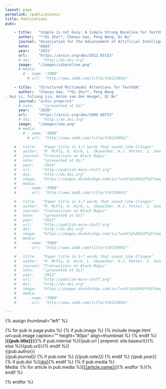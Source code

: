 ```yaml
---
layout: page
permalink: /publications/
title: Publications
pubs:

    - title:   "Simple is not Easy: A Simple Strong Baseline for TextVQA and TextCaps"
      author:  "**Qi Zhu**, Chenyu Gao, Peng Wang, Qi Wu"
      journal: "Association for the Advancement of Artificial Intelligence"
      note:    "AAAI"
      year:    "2021"
      url:     "https://arxiv.org/abs/2012.05153"
      # doi:     "http://dx.doi.org"
      image:   "/images/ssbaseline.png"
      # media:
        # - name: "IMDB"
          # url:  "http://www.imdb.com/title/tt0133093/"

    - title:   "Structured Multimodal Attentions for TextVQA"
      author:  "Chenyu Gao, **Qi Zhu**, Peng Wang
, Hui Li, Yuliang Liu, Anton van den Hengel, Qi Wu"
      journal: "arXiv preprint"
      # note:    "(presented at Oz)"
      year:    "2020"
      url:     "https://arxiv.org/abs/2006.00753"
      # doi:     "http://dx.doi.org"
      image:   "/images/sma.png"
      # media:
        # - name: "IMDB"
          # url:  "http://www.imdb.com/title/tt0133093/"

    # - title:   "Paper title in 3-7 words that sound like Clingon"
    #   author:  "M. McFly, D. Kirk, L. Skywalker, H.J. Potter, I. Jones, H. Houdini"
    #   journal: "Transactions on Black Magic"
    #   note:    "(presented at Oz)"
    #   year:    "2014"
    #   url:     "http://publish-more-stuff.org"
    #   doi:     "http://dx.doi.org"
    #   image:   "https://images.duckduckgo.com/iu/?u=http%3A%2F%2Fimages.moviepostershop.com%2Fthe-matrix-movie-poster-1999-1020518087.jpg&f=1"
    #   media:
    #     - name: "IMDB"
    #       url:  "http://www.imdb.com/title/tt0133093/"

    # - title:   "Paper title in 3-7 words that sound like Clingon"
    #   author:  "M. McFly, D. Kirk, L. Skywalker, H.J. Potter, I. Jones, H. Houdini"
    #   journal: "Transactions on Black Magic"
    #   note:    "(presented at Oz)"
    #   year:    "2013"
    #   url:     "http://publish-more-stuff.org"
    #   doi:     "http://dx.doi.org"
    #   image:   "https://images.duckduckgo.com/iu/?u=http%3A%2F%2Fimages.moviepostershop.com%2Fthe-matrix-movie-poster-1999-1020518087.jpg&f=1"
    #   media:
    #     - name: "IMDB"
    #       url:  "http://www.imdb.com/title/tt0133093/"

    # - title:   "Paper title in 3-7 words that sound like Clingon"
    #   author:  "M. McFly, D. Kirk, L. Skywalker, H.J. Potter, I. Jones, H. Houdini"
    #   journal: "Transactions on Black Magic"
    #   note:    "(presented at Oz)"
    #   year:    "2012"
    #   url:     "http://publish-more-stuff.org"
    #   doi:     "http://dx.doi.org"
    #   image:   "https://images.duckduckgo.com/iu/?u=http%3A%2F%2Fimages.moviepostershop.com%2Fthe-matrix-movie-poster-1999-1020518087.jpg&f=1"
    #   media:
    #     - name: "IMDB"
    #       url:  "http://www.imdb.com/title/tt0133093/"

---
```





{% assign thumbnail="left" %}

{% for pub in page.pubs %}
{% if pub.image %}
{% include image.html url=pub.image caption="" height="80px" align=thumbnail %}
{% endif %}
[**{{pub.title}}**]({% if pub.internal %}{{pub.url | prepend: site.baseurl}}{% else %}{{pub.url}}{% endif %})<br />
{{pub.author}}<br />
*{{pub.journal}}*
{% if pub.note %} *({{pub.note}})*
{% endif %} *{{pub.year}}* {% if pub.doi %}[[doi]({{pub.doi}})]{% endif %}
{% if pub.media %}<br />Media: {% for article in pub.media %}[[{{article.name}}]({{article.url}})]{% endfor %}{% endif %}

{% endfor %}
